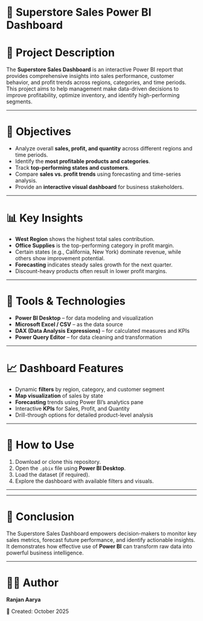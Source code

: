 # 🏪 Superstore Sales Power BI Dashboard

# 📘 Project Description
The **Superstore Sales Dashboard** is an interactive Power BI report that provides comprehensive insights into sales performance, customer behavior, and profit trends across regions, categories, and time periods.  
This project aims to help management make data-driven decisions to improve profitability, optimize inventory, and identify high-performing segments.

---

# 🎯 Objectives
- Analyze overall **sales, profit, and quantity** across different regions and time periods.  
- Identify the **most profitable products and categories**.  
- Track **top-performing states and customers**.  
- Compare **sales vs. profit trends** using forecasting and time-series analysis.  
- Provide an **interactive visual dashboard** for business stakeholders.

---

# 📊 Key Insights
- **West Region** shows the highest total sales contribution.  
- **Office Supplies** is the top-performing category in profit margin.  
- Certain states (e.g., California, New York) dominate revenue, while others show improvement potential.  
- **Forecasting** indicates steady sales growth for the next quarter.  
- Discount-heavy products often result in lower profit margins.

---

# 🧩 Tools & Technologies
- **Power BI Desktop** – for data modeling and visualization  
- **Microsoft Excel / CSV** – as the data source  
- **DAX (Data Analysis Expressions)** – for calculated measures and KPIs  
- **Power Query Editor** – for data cleaning and transformation  

---

# 📈 Dashboard Features
- Dynamic **filters** by region, category, and customer segment  
- **Map visualization** of sales by state  
- **Forecasting** trends using Power BI’s analytics pane  
- Interactive **KPIs** for Sales, Profit, and Quantity  
- Drill-through options for detailed product-level analysis  

---

# 🚀 How to Use
1. Download or clone this repository.  
2. Open the `.pbix` file using **Power BI Desktop**.  
3. Load the dataset (if required).  
4. Explore the dashboard with available filters and visuals.

---

---

# 🧠 Conclusion
The Superstore Sales Dashboard empowers decision-makers to monitor key sales metrics, forecast future performance, and identify actionable insights.  
It demonstrates how effective use of **Power BI** can transform raw data into powerful business intelligence.

---

# 👨‍💻 Author
**Ranjan Aarya**  
  
📅 Created: October 2025  
